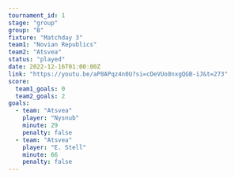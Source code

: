 ```yaml
---
tournament_id: 1
stage: "group"
group: "B"
fixture: "Matchday 3"
team1: "Novian Republics"
team2: "Atsvea"
status: "played"
date: 2022-12-16T01:00:00Z
link: "https://youtu.be/aP8APqz4n0U?si=cDeVUo8nxgQGB-iJ&t=273"
score:
  team1_goals: 0
  team2_goals: 2
goals:
  - team: "Atsvea"
    player: "Nysnub"
    minute: 29
    penalty: false
  - team: "Atsvea"
    player: "E. Stell"
    minute: 66
    penalty: false
---
```

